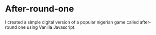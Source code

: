 # After-round-one

I created a simple digital version of a popular nigerian game called after-round one using Vanilla Javascript.
